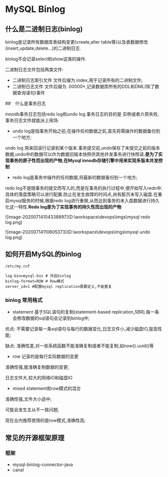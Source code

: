 # MySQL Binlog

## 什么是二进制日志(binlog)

binlog是记录所有数据库表结构变更(create,alter table等)以及表数据修改(insert,update,delete...)的二进制日志.

binlog不会记录select和show这类的操作.

二进制日志文件包括两类文件:

* 二进制日志索引文件 文件后缀为.index,用于记录所有的二进制文件;
* 二进制日志文件 文件后缀为 .00000*,记录数据库所有的DDL和DML(除了数据查询语句)事件

##　什么是事务日志

innodb事务日志包括redo log和undo log.事务日志的目的是 实例或者介质失败,事务日志文件就能派上用场.

* undo log是指事务开始之前,在操作任何数据之前,首先将需操作的数据备份到一个地方;

undo log 用来回滚行记录到某个版本.事务提交前,undo保存了未提交之前的版本数据,undo中的数据可以作为数据旧版本快照供其他并发事务进行快照读.**是为了实现事务的原子性而出现的产物,在Mysql innodb存储引擎中用来实现多版本并发控制**

* redo log是事务中操作的任何数据,将最新的数据备份到一个地方;

redo log不是随事务的提交而写入的,而是在事务的执行过程中,便开始写入redo中.具体的落盘策略可以进行配置.防止在发生故障的时间点,尚有脏页未写入磁盘.在重启mysql服务的时候,根据redo log进行重做,从而达到事务的未入盘数据进行持久化这一特性.**Redo log是为了实现事务的持久性而出现的产物**





![image-20200714104338897](D:\workspace\devops\imgs\mysql redo log.png)

![image-20200714110605373](D:\workspace\devops\imgs\mysql undo log.png)



## 如何开启MySQL的binlog

```
/etc/my.cnf

log-bin=mysql-bin # 开启binlog
binlog-format=ROW # Row模式
server_id=1 #配置mysql replication需要定义,不能重复
```

### binlog 常用格式

* statement 基于SQL语句的复制(statement-based replication,SBR),每一条会修改数据的sql语句会记录到binlog中;

优点: 不需要记录每一条sql语句与每行的数据变化,日志文件小,减少磁盘IO,提高性能;

缺点: 准确性差,对一些系统函数不能准确复制或者不能复制,如now().uuid()等

* row 记录的是每行实际数据的变更

准确性强,能准确复制数据的变更;

日志文件大,较大的网络IO和磁盘IO

* mixed statement和row模式的混合

准确性强,文件大小适中;

可能会发生主从不一致问题;



现在业内推荐使用的是row模式,准确性高;



## 常见的开源框架原理



### 框架

* mysql-binlog-connector-java
* canal


